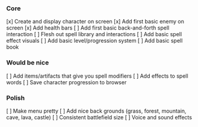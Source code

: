 ### Core
[x] Create and display character on screen
[x] Add first basic enemy on screen
[x] Add health bars
[ ] Add first basic back-and-forth spell interaction
[ ] Flesh out spell library and interactions
[ ] Add basic spell effect visuals
[ ] Add basic level/progression system
[ ] Add basic spell book 

### Would be nice
[ ] Add items/artifacts that give you spell modifiers
[ ] Add effects to spell words
[ ] Save character progression to browser

### Polish
[ ] Make menu pretty
[ ] Add nice back grounds (grass, forest, mountain, cave, lava, castle)
[ ] Consistent battlefield size
[ ] Voice and sound effects